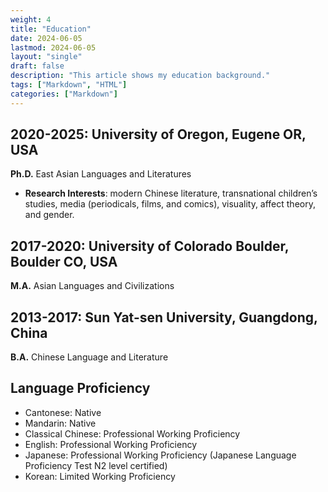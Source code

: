 ```yaml
---
weight: 4
title: "Education"
date: 2024-06-05
lastmod: 2024-06-05
layout: "single"
draft: false
description: "This article shows my education background."
tags: ["Markdown", "HTML"]
categories: ["Markdown"]
---
```


## 2020-2025: University of Oregon, Eugene OR, USA 
**Ph.D.** East Asian Languages and Literatures

- **Research Interests**: modern Chinese literature, transnational children’s studies, media (periodicals, films, and comics), visuality, affect theory, and gender.

## 2017-2020: University of Colorado Boulder, Boulder CO, USA
**M.A.** Asian Languages and Civilizations

## 2013-2017: Sun Yat-sen University, Guangdong, China
**B.A.** Chinese Language and Literature

## Language Proficiency

- Cantonese: Native
- Mandarin: Native
- Classical Chinese: Professional Working Proficiency
- English: Professional Working Proficiency
- Japanese: Professional Working Proficiency (Japanese Language Proficiency Test N2 level certified)
- Korean: Limited Working Proficiency

